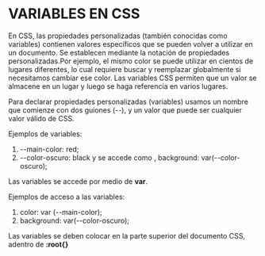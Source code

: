 # **VARIABLES EN CSS**

En CSS, las propiedades personalizadas (también conocidas como variables) contienen valores específicos que se pueden volver a utilizar en un documento. Se establecen mediante la notación de propiedades personalizadas.Por ejemplo, el mismo color se puede utilizar en cientos de lugares diferentes, lo cual requiere buscar y reemplazar globalmente si necesitamos cambiar ese color. Las variables CSS permiten que un valor se almacene en un lugar y luego se haga referencia en varios lugares.

Para declarar propiedades personalizadas (variables) usamos un nombre que comienze con dos guiones (--), y un valor que puede ser cualquier valor válido de CSS. 

Ejemplos de variables:
1. --main-color: red; 
2. --color-oscuro: black y se accede como , background: var(--color-oscuro);

Las variables se accede por medio de **var**.

Ejemplos de acceso a las variables:
1. color: var (--main-color);
2. background: var(--color-oscuro);


Las variables se deben colocar en la parte superior del documento CSS, adentro de **:root{}**
 
 
 
 